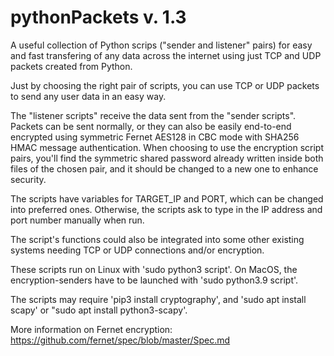 # pythonPackets v. 1.3

A useful collection of Python scrips ("sender and listener" pairs) for easy and fast transfering of any data across the internet using just TCP and UDP packets created from Python.

Just by choosing the right pair of scripts, you can use TCP or UDP packets to send any user data in an easy way.

The "listener scripts" receive the data sent from the "sender scripts". Packets can be sent normally, or they can also be easily end-to-end encrypted using symmetric Fernet AES128 in CBC mode with SHA256 HMAC message authentication. When choosing to use the encryption script pairs, you'll find the symmetric shared password already written inside both files of the chosen pair, and it should be changed to a new one to enhance security.

The scripts have variables for TARGET_IP and PORT, which can be changed into preferred ones. Otherwise, the scripts ask to type in the IP address and port number manually when run.

The script's functions could also be integrated into some other existing systems needing TCP or UDP connections and/or encryption.

These scripts run on Linux with 'sudo python3 script'. On MacOS, the encryption-senders have to be launched with 'sudo python3.9 script'.

The scripts may require 'pip3 install cryptography', and 'sudo apt install scapy' or "sudo apt install python3-scapy'.

More information on Fernet encryption: https://github.com/fernet/spec/blob/master/Spec.md
